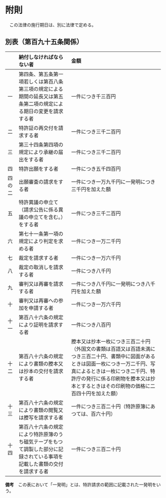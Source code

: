 # 附則

　この法律の施行期日は、別に法律で定める。

## 別表（第百九十五条関係）

| 　     | 納付しなければならない者                                                                                                 | 金額                                                                                                                                                                                                                                                             |
|:-------|:------------------------------------------------------------------------------------------------------------------------ |:---------------------------------------------------------------------------------------------------------------------------------------------------------------------------------------------------------------------------------------------------------------- |
| 一     | 第四条、第五条第一項若しくは第百八条第三項の規定による期間の延長又は第五条第二項の規定による期日の変更を請求する者       | 一件につき千三百円                                                                                                                                                                                                                                               |
| 二     | 特許証の再交付を請求する者                                                                                               | 一件につき三千二百円                                                                                                                                                                                                                                             |
| 三     | 第三十四条第四項の規定により承継の届出をする者                                                                           | 一件につき三千二百円                                                                                                                                                                                                                                             |
| 四     | 特許出願をする者                                                                                                         | 一件につき五千四百円                                                                                                                                                                                                                                             |
| 四の二 | 出願審査の請求をする者                                                                                                   | 一件につき一万九千円に一発明につき三千円を加えた額                                                                                                                                                                                                               |
| 五     | 特許異議の申立て（請求公告に係る異議の申立てを含む。）をする者                                                           | 一件につき三千二百円                                                                                                                                                                                                                                             |
| 六     | 第七十一条第一項の規定により判定を求める者                                                                               | 一件につき一万二千円                                                                                                                                                                                                                                             |
| 七     | 裁定を請求する者                                                                                                         | 一件につき一万六千円                                                                                                                                                                                                                                             |
| 八     | 裁定の取消しを請求する者                                                                                                 | 一件につき八千円                                                                                                                                                                                                                                                 |
| 九     | 審判又は再審を請求する者                                                                                                 | 一件につき八千円に一発明につき八千円を加えた額                                                                                                                                                                                                                   |
| 十     | 審判又は再審への参加を申請する者                                                                                         | 一件につき一万六千円                                                                                                                                                                                                                                             |
| 十一   | 第百八十六条の規定により証明を請求する者                                                                                 | 一件につき八百円                                                                                                                                                                                                                                                 |
| 十二   | 第百八十六条の規定により書類の謄本又は抄本の交付を請求する者                                                             | 謄本又は抄本一枚につき三百二十円（外国文の書類は百語又は百語未満につき三百二十円、書類中に図面があるときは図面一枚につき一万二千円、写真によるときは一枚につき二千円、特許庁の発行に係る印刷物を謄本又は抄本とするときはその印刷物の価格に二百四十円を加えた額） |
| 十三   | 第百八十六条の規定により書類の閲覧又は謄写を請求する者                                                                   | 一件につき三百二十円（特許原簿にあつては、百六十円）                                                                                                                                                                                                             |
| 十四   | 第百八十六条の規定により特許原簿のうち磁気テープをもつて調製した部分に記録されている事項を記載した書類の交付を請求する者 | 一件につき三百二十円                                                                                                                                                                                                                                             |

__備考__　この表において「一発明」とは、特許請求の範囲に記載された一発明をいう。
